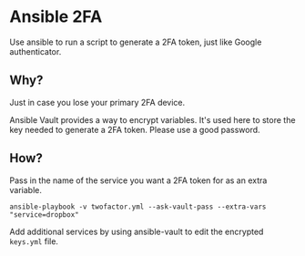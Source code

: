 # Ansible 2FA

Use ansible to run a script to generate a 2FA token, just like Google authenticator.

## Why?

Just in case you lose your primary 2FA device.

Ansible Vault provides a way to encrypt variables. It's used here to store the key
needed to generate a 2FA token. Please use a good password.

## How?

Pass in the name of the service you want a 2FA token for as an extra variable.

`ansible-playbook -v twofactor.yml --ask-vault-pass --extra-vars "service=dropbox"`

Add additional services by using ansible-vault to edit the encrypted `keys.yml` file.
